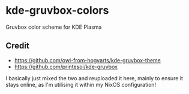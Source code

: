 # kde-gruvbox-colors
Gruvbox color scheme for KDE Plasma

## Credit
- https://github.com/owl-from-hogvarts/kde-gruvbox-theme
- https://github.com/printesoi/kde-gruvbox

I basically just mixed the two and reuploaded it here, mainly to ensure it stays online, as I'm utilising it within my NixOS configuration!
